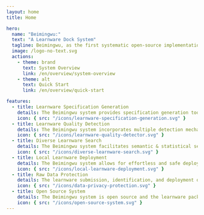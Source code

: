```yaml
---
layout: home
title: Home

hero:
  name: "Beimingwu:"
  text: "A Learnware Dock System"
  tagline: Beimingwu, as the first systematic open-source implementation of learnware, offers a preliminary research platform for learnware-related studies, and aims to help users efficiently solve machine learning tasks without starting from scratch.
  image: /logo-no-text.svg
  actions:
    - theme: brand
      text: System Overview
      link: /en/overview/system-overview
    - theme: alt
      text: Quick Start
      link: /en/overview/quick-start

features:
  - title: Learnware Specification Generation
    details: The Beimingwu system provides specification generation tools, supporting multiple data types and allowing efficient local generation.
    icon: { src: "/icons/learnware-specification-generation.svg" }
  - title: Learnware Quality Detection
    details: The Beimingwu system incorporates multiple detection mechanisms to ensure the quality of each learnware in the system.
    icon: { src: "/icons/learnware-quality-detector.svg" }
  - title: Diverse Learnware Search
    details: The Beimingwu system facilitates semantic & statistical search across various data types and also preliminarily supports heterogeneous tabular learnware search.
    icon: { src: "/icons/diverse-learnware-search.svg" }
  - title: Local Learnware Deployment
    details: The Beimingwu system allows for effortless and safe deployment and reuse of arbitrary learnwares in a unified way.
    icon: { src: "/icons/local-learnware-deployment.svg" }
  - title: Raw Data Protection
    details: The learnware submission, identification, and deployment of the Beimingwu system doesn't require users to upload raw data.
    icon: { src: "/icons/data-privacy-protection.svg" }
  - title: Open Source System
    details: The Beimingwu system is open source and the learnware package is highly extensible and easy to integrate with new features.
    icon: { src: "/icons/open-source-system.svg" }
---
```

